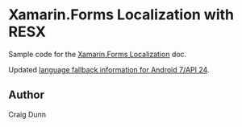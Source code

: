 Xamarin.Forms Localization with RESX
==============

Sample code for the [Xamarin.Forms Localization](http://developer.xamarin.com/guides/cross-platform/xamarin-forms/localization) doc.


Updated [language fallback information for Android 7/API 24](https://developer.android.com/guide/topics/resources/multilingual-support).

Author
------

Craig Dunn
